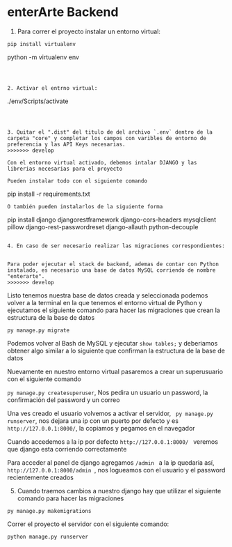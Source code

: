 # enterArte Backend

1. Para correr el proyecto instalar un entorno virtual:

```
pip install virtualenv

```
python -m virtualenv env  
```



2. Activar el entrno virtual:

```
./env/Scripts/activate
```

   

3. Quitar el ".dist" del titulo de del archivo `.env` dentro de la carpeta "core" y completar los campos con varibles de entorno de preferencia y las API Keys necesarias.
>>>>>>> develop

Con el entorno virtual activado, debemos intalar DJANGO y las librerias necesarias para el proyecto

Pueden instalar todo con el siguiente comando 
```
pip install -r requirements.txt
```
O también pueden instalarlos de la siguiente forma
```
pip install django djangorestframework django-cors-headers mysqlclient pillow django-rest-passwordreset django-allauth python-decouple
```

4. En caso de ser necesario realizar las migraciones correspondientes:


Para poder ejecutar el stack de backend, ademas de contar con Python instalado, es necesario una base de datos MySQL corriendo de nombre "enterarte".
>>>>>>> develop
```


Listo tenemos nuestra base de datos creada y seleccionada podemos volver a la terminal en la que tenemos el entorno virtual de Python y ejecutamos el siguiente comando para hacer las migraciones que crean la estructura de la base de datos
```
py manage.py migrate
```


Podemos volver al Bash de MySQL y ejecutar `show tables;` y deberiamos obtener algo similar a lo siguiente que confirman la estructura de la base de datos


Nuevamente en nuestro entorno virtual pasaremos a crear un superusuario con el siguiente comando

```py manage.py createsuperuser```, Nos pedira un usuario un password, la confirmación del password y un correo

Una ves creado el usuario volvemos a activar el servidor, ``` py manage.py runserver```, nos dejara una ip con un puerto por defecto y es  ```http://127.0.0.1:8000/```, la copiamos y pegamos en el navegador

Cuando accedemos a la ip por defecto ```http://127.0.0.1:8000/ ``` veremos que django esta corriendo correctamente

Para acceder al panel de django agregamos  ```/admin ``` a la ip quedaria así,  ```http://127.0.0.1:8000/admin ```, nos logueamos con el usuario y el password recientemente creados
  


5. Cuando traemos cambios a nuestro django hay que utilizar el siguiente comando para hacer las migraciones
```
py manage.py makemigrations
```
Correr el proyecto el servidor con el siguiente comando:
```
python manage.py runserver
```






